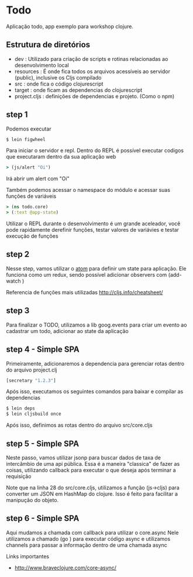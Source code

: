 # Todo

Aplicação todo, app exemplo para workshop clojure.

## Estrutura de diretórios

- dev : Utilizado para criação de scripts e rotinas relacionadas ao desenvolvimento local
- resources : É onde fica todos os arquivos acessíveis ao servidor (public), inclusive os Cljs compilado
- src : onde fica o código clojurescript
- target : onde ficam as dependencias do clojurescript
- project.cljs : definições de dependencias e projeto. (Como o npm)

## step 1

Podemos executar 

```sh
$ lein figwheel
```

Para iniciar o servidor e repl. Dentro do REPL é possível executar codigos que executaram dentro da sua aplicação web

```cljs
> (js/alert "Oi")
```

Irá abrir um alert com "Oi"

Também podemos acessar o namespace do módulo e acessar suas funções de variáveis

```cljs
> (ns todo.core)
> (:text @app-state)
```

Utilizar o REPL durante o desenvolvimento é um grande aceleador, você pode rapidamente derefinir funções, testar valores de variávies e testar execução de funções

## step 2

Nesse step, vamos utilizar o [atom](https://clojure.org/reference/atoms) para definir um state para aplicação. Ele funciona como um redux, sendo possível adicionar observers com (add-watch )

Referencia de funções mais utilizadas
http://cljs.info/cheatsheet/

## step 3

Para finalizar o TODO, utilizamos a lib goog.events para criar um evento ao cadastrar um todo, adicionar ao state da aplicação

## step 4 - Simple SPA

Primeiramente, adicionaremos a dependencia para gerenciar rotas
dentro do arquivo project.clj

```cljs
[secretary "1.2.3"]
```

Após isso, executamos os seguintes comandos para baixar e compilar as dependencias

```sh
$ lein deps
$ lein cljsbuild once
```

Após isso, definimos as rotas dentro do arquivo src/core.cljs

## step 5 - Simple SPA

Neste passo, vamos utilizar jsonp para buscar dados de taxa de intercâmbio de uma api pública.
Essa é a maneira "classica" de fazer as coisas, utilizando callback para executar o que deseja após terminar a requisição

Note que na linha 28 do src/core.cljs, utilizamos a função (js->cljs) para converter um JSON em HashMap do clojure. Isso é feito para facilitar a manipução do objeto.

## step 6 - Simple SPA

Aqui mudamos a chamada com callback para utilizar o core.async
Nele utilizamos a chamado (go ) para executar código async e utilizamos channels para passar a informação dentro de uma chamada async

Links importantes

- http://www.braveclojure.com/core-async/